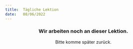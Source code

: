 ```yaml
---
title:  Tägliche Lektion
date:   08/06/2022
---
```


### <center>Wir arbeiten noch an dieser Lektion.</center>
<center>Bitte komme später zurück.</center>
